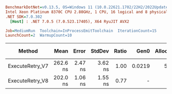 ``` ini

BenchmarkDotNet=v0.13.5, OS=Windows 11 (10.0.22621.1702/22H2/2022Update/SunValley2), VM=Hyper-V
Intel Xeon Platinum 8370C CPU 2.80GHz, 1 CPU, 16 logical and 8 physical cores
.NET SDK=7.0.302
  [Host] : .NET 7.0.5 (7.0.523.17405), X64 RyuJIT AVX2

Job=MediumRun  Toolchain=InProcessEmitToolchain  IterationCount=15  
LaunchCount=2  WarmupCount=10  

```
|          Method |     Mean |   Error |  StdDev | Ratio |   Gen0 | Allocated | Alloc Ratio |
|---------------- |---------:|--------:|--------:|------:|-------:|----------:|------------:|
| ExecuteRetry_V7 | 262.6 ns | 2.47 ns | 3.62 ns |  1.00 | 0.0219 |     552 B |        1.00 |
| ExecuteRetry_V8 | 202.0 ns | 1.06 ns | 1.55 ns |  0.77 |      - |         - |        0.00 |
